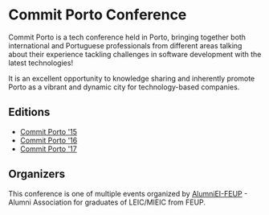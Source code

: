 # Commit Porto Conference

Commit Porto is a tech conference held in Porto, bringing together both international and Portuguese professionals from different areas talking about their experience tackling challenges in software development with the latest technologies!

It is an excellent opportunity to knowledge sharing and inherently promote Porto as a vibrant and dynamic city for technology-based companies.

## Editions

* [Commit Porto '15](http://commitporto.com/2015)
* [Commit Porto '16](http://commitporto.com/2016)
* [Commit Porto '17](http://commitporto.com)

## Organizers

This conference is one of multiple events organized by [AlumniEI-FEUP](http://alumniei.fe.up.pt) - Alumni Association for graduates of LEIC/MIEIC from FEUP.
